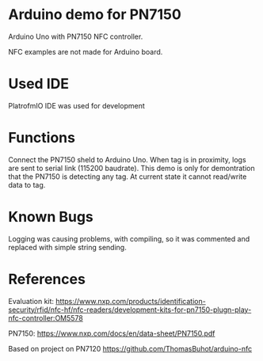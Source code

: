 # Arduino demo for PN7150
Arduino Uno with PN7150 NFC controller. 

NFC examples are not made for Arduino board.

# Used IDE

PlatrofmIO IDE was used for development

# Functions

Connect the PN7150 sheld to Arduino Uno. When tag is in proximity, logs are sent to serial link (115200 baudrate). This demo is only for demontration that the PN7150 is detecting any tag. At current state it cannot read/write data to tag.

# Known Bugs

Logging was causing problems, with compiling, so it was commented and replaced with simple string sending.

# References
Evaluation kit: https://www.nxp.com/products/identification-security/rfid/nfc-hf/nfc-readers/development-kits-for-pn7150-plugn-play-nfc-controller:OM5578

PN7150: https://www.nxp.com/docs/en/data-sheet/PN7150.pdf

Based on project on PN7120 https://github.com/ThomasBuhot/arduino-nfc
